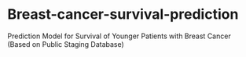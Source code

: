 # Breast-cancer-survival-prediction
Prediction Model for Survival of Younger Patients with Breast Cancer (Based on Public Staging Database)
